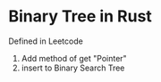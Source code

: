 # Binary Tree in Rust

Defined in Leetcode

1. Add method of get "Pointer"
2. insert to Binary Search Tree

